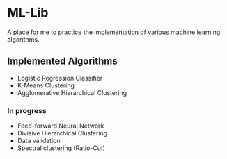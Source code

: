 # ML-Lib

A place for me to practice the implementation of various machine learning algorithms.

## Implemented Algorithms

* Logistic Regression Classifier
* K-Means Clustering
* Agglomerative Hierarchical Clustering

### In progress
* Feed-forward Neural Network
* Divisive Hierarchical Clustering
* Data validation
* Spectral clustering (Ratio-Cut)
